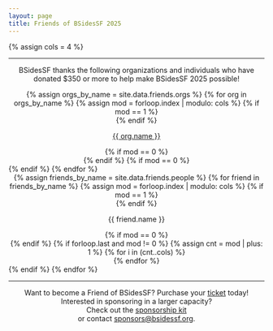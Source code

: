 ```yaml
---
layout: page
title: Friends of BSidesSF 2025
---
```


{% assign cols = 4 %}

<hr style="margin-bottom: 5px" />
<div style="text-align: center" class="friends {{ class.class }}">
<center>
  <p>BSidesSF thanks the following organizations and individuals who have donated $350 or more to help make BSidesSF 2025 possible!</p>
</center>
{% assign orgs_by_name = site.data.friends.orgs %}
{% for org in orgs_by_name  %}
    {% assign mod = forloop.index | modulo: cols %}
      {% if mod == 1 %}
      <div class="friends row">
      {% endif %}
        <div class="friends column">
          <a href="{{org.link}}" target="_{{org.name}}" rel="noopener noreferrer">
            <p>{{ org.name }}</p>
          </a>
        </div>
      {% if mod == 0 %}
      </div>
      {% endif %}
    {% if mod == 0 %}
    </div>
    {% endif %}
{% endfor %}
</div>

<div style="text-align: center" class="friends {{ class.class }}">
  {% assign friends_by_name = site.data.friends.people %}
  {% for friend in friends_by_name %} 
    {% assign mod = forloop.index | modulo: cols %} 
    {% if mod == 1 %}
    <div class="friends row">
    {% endif %}
      <div class="friends column">
         <p>{{ friend.name }}</p>
      </div>
    {% if mod == 0 %}
    </div>
    {% endif %} 
    {% if forloop.last and mod != 0 %}
      {% assign cnt =  mod | plus: 1 %}
      {% for i in (cnt..cols) %}
        <div class="friends column">
          <!-- column filler -->
        </div>
      {% endfor %}
    </div>
    {% endif %}
  {% endfor %}
</div>

<hr style="margin-bottom: 5px" />

<center>
  <p>
    Want to become a Friend of BSidesSF? Purchase your <a href="/tickets">ticket</a> today!
    <br/>Interested in sponsoring in a larger capacity?
    <br/>Check out the <a href="{{ site.data.sponsors.sponsorship_kit_url }}">sponsorship kit</a>
    <br/>or contact <a href="mailto:sponsors@bsidessf.org">sponsors@bsidessf.org</a>.
  </p>
</center>
